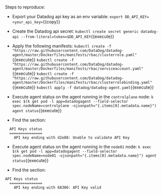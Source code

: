 Steps to reproduce:

* Export your Datadog api key as an env variable: `export DD_API_KEY=<your_api_key>`{{copy}}
* Create the Datadog api secret: `kubectl create secret generic datadog-api --from-literal=token=$DD_API_KEY`{{execute}}
* Apply the following manifests:
`kubectl create -f "https://raw.githubusercontent.com/DataDog/datadog-agent/master/Dockerfiles/manifests/rbac/clusterrole.yaml"`{{execute}}
`kubectl create -f "https://raw.githubusercontent.com/DataDog/datadog-agent/master/Dockerfiles/manifests/rbac/serviceaccount.yaml"`{{execute}}
`kubectl create -f "https://raw.githubusercontent.com/DataDog/datadog-agent/master/Dockerfiles/manifests/rbac/clusterrolebinding.yaml"`{{execute}}
`kubectl apply -f datadog/datadog-agent.yaml`{{execute}}

* Execute agent status on the agent running in the `controlplane` node: `k exec $(k get pod -l app=datadogagent --field-selector spec.nodeName=controlplane -ojsonpath="{.items[0].metadata.name}") agent status`{{execute}}

* Find the section:

```
  API Keys status
  ===============
    API key ending with d2e88: Unable to validate API Key
```

* Execute agent status on the agent running in the `node01` node: `k exec $(k get pod -l app=datadogagent --field-selector spec.nodeName=node01 -ojsonpath="{.items[0].metadata.name}") agent status`{{execute}}

* Find the section:

```
API Keys status
  ===============
    API key ending with 68306: API Key valid
```
